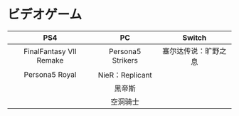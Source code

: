 # ビデオゲーム
PS4  | PC | Switch
 :----: | :----: | :----:
 FinalFantasy VII Remake  | Persona5 Strikers | 塞尔达传说：旷野之息
 Persona5 Royal  | NieR：Replicant
 | | 黑帝斯
 | | 空洞骑士
